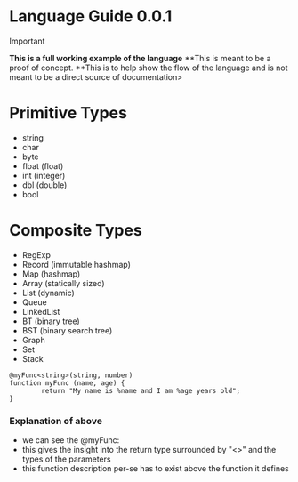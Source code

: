 # Language Guide 0.0.1
> [!IMPORTANT]
> **This is a full working example of the language**
> **This is meant to be a proof of concept.
> **This is to help show the flow of the language and is not meant to be a direct source of documentation>

# Primitive Types
- string
- char
- byte
- float (float)
- int (integer)
- dbl (double)
- bool

# Composite Types 
- RegExp
- Record (immutable hashmap)
- Map (hashmap)
- Array (statically sized)
- List (dynamic)
- Queue
- LinkedList
- BT (binary tree)
- BST (binary search tree)
- Graph
- Set
- Stack


```
@myFunc<string>(string, number)
function myFunc (name, age) {
        return "My name is %name and I am %age years old";
}
```

### Explanation of above
- we can see the @myFunc:
- this gives the insight into the return type surrounded by "<>" and the types of the parameters
- this function description per-se has to exist above the function it defines

